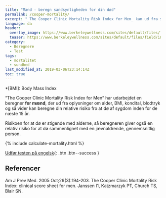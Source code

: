 ```yaml
---
title: "Mænd - beregn sandsynligheden for din død"
permalink: /cooper-mortality/
excerpt: "_The Cooper Clinic Mortality Risk Index for Men_ kan ud fra simple parametre beregne din relative risiko for at dø inden for 15 år."
language: da
header:
  overlay_image: https://www.berkeleywellness.com/sites/default/files/field/image/waist-measurement-MF_998_380.webp
  teaser: https://www.berkeleywellness.com/sites/default/files/field/image/waist-measurement-MF_998_380.webp
category:
  - Beregnere
  - Test
tags:
  - mortalitet
  - sundhed
last_modified_at: 2019-03-06T23:14:14Z
toc: true
---
```


*[BMI]: Body Mass Index

“The Cooper Clinic Mortality Risk Index for Men” har udarbejdet en beregner **for mænd**, der ud fra oplysninger om alder, BMI, kondital, blodtryk og så vider kan beregne din relative risiko fro at dø af sygdom inden for de næste 15 år.

Risikoen for at dø er stigende med alderne, så beregneren giver også en relativ risiko for at dø sammenlignet med en jævnaldrende, gennemsnitlig person.

{% include calculate-mortality.html %}

[Udfør testen på engelsk](http://www.health-calc.com/health/9-mortality-risk){: .btn .btn--success }

## Referencer

Am J Prev Med. 2005 Oct;29(3):194-203.
The Cooper Clinic Mortality Risk Index: clinical score sheet for men.
Janssen I1, Katzmarzyk PT, Church TS, Blair SN.

